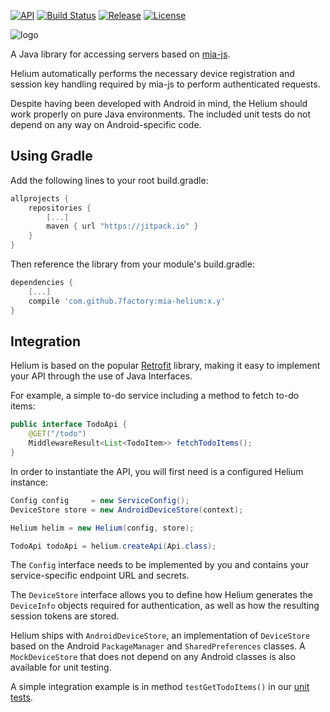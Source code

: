 [![API](https://img.shields.io/badge/API-10%2B-brightgreen.svg?style=flat)](https://android-arsenal.com/api?level=10) [![Build Status](https://travis-ci.org/7factory/mia-Helium.svg?branch=master)](https://travis-ci.org/7factory/mia-Helium) [![Release](https://jitpack.io/v/7factory/mia-Helium.svg)](https://jitpack.io/#7factory/mia-Helium)
[![License](http://img.shields.io/:license-mit-brightgreen.svg?style=flat)](https://raw.githubusercontent.com/7factory/mia-Helium/master/LICENSE)

![logo](https://github.com/7factory/mia-Helium/raw/gh-pages/images/helium_400px.png?raw=true "Helium")

A Java library for accessing servers based on [mia-js](https://github.com/7factory/mia-js).

Helium automatically performs the necessary device registration and session key handling required by mia-js to perform authenticated requests.

Despite having been developed with Android in mind, the Helium should work properly on pure Java environments. The included unit tests do not depend on any way on Android-specific code.

## Using Gradle ##

Add the following lines to your root build.gradle:

``` gradle
allprojects {
    repositories {
        [...]
        maven { url "https://jitpack.io" }
    }
}
```

Then reference the library from your module's build.gradle:

``` gradle
dependencies {
    [...]
    compile 'com.github.7factory:mia-helium:x.y'
}
```

## Integration ##

Helium is based on the popular [Retrofit](http://square.github.io/retrofit/) library, making it easy to implement your API through the use of Java Interfaces.

For example, a simple to-do service including a method to fetch to-do items:
``` java
public interface TodoApi {
    @GET("/todo")
    MiddlewareResult<List<TodoItem>> fetchTodoItems();
}
```

In order to instantiate the API, you will first need is a configured Helium instance:
``` java
Config config     = new ServiceConfig();
DeviceStore store = new AndroidDeviceStore(context);

Helium helim = new Helium(config, store);

TodoApi todoApi = helium.createApi(Api.class);
```

The `Config` interface needs to be implemented by you and contains your service-specific endpoint URL and secrets.

The `DeviceStore` interface allows you to define how Helium generates the `DeviceInfo` objects required for authentication, as well as how the resulting session tokens are stored.

Helium ships with `AndroidDeviceStore`, an implementation of `DeviceStore` based on the Android `PackageManager` and `SharedPreferences` classes. A `MockDeviceStore` that does not depend on any Android classes is also available for unit testing.

A simple integration example is in method `testGetTodoItems()` in our [unit tests](https://github.com/7factory/mia-Helium/blob/master/helium/src/test/java/de/sevenfactory/helium/UnitTests.java).
